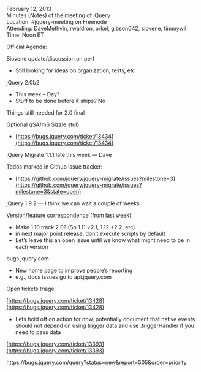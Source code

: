 February 12, 2013  
 Minutes (Notes) of the meeting of jQuery  
 Location: \#jquery-meeting on Freenode  
 Attending: DaveMethvin, rwaldron, orkel, gibson042, siovene, timmywil  
 Time: Noon ET

Official Agenda:

Siovene update/discussion on perf

-   Still looking for ideas on organization, tests, etc

jQuery 2.0b2

-   This week – Day?
-   Stuff to be done before it ships? No

Things still needed for 2.0 final

Optional qSA/mS Sizzle stub

-   [https://bugs.jquery.com/ticket/13434](https://bugs.jquery.com/ticket/13434)

jQuery Migrate 1.1.1 late this week — Dave

Todos marked in Github issue tracker:

-   [https://github.com/jquery/jquery-migrate/issues?milestone=3](https://github.com/jquery/jquery-migrate/issues?milestone=3&state=open)

jQuery 1.9.2 — I think we can wait a couple of weeks

Version/feature correspondence (from last week)

-   Make 1.10 track 2.0? (So 1.11-\>2.1, 1.12-\>2.2, etc)
-   in next major point release, don’t execute scripts by default
-   Let’s leave this an open issue until we know what might need to be
    in each version

bugs.jquery.com

-   New home page to improve people’s reporting
-   e.g., docs issues go to api.jquery.com

Open tickets triage

[https://bugs.jquery.com/ticket/13428](https://bugs.jquery.com/ticket/13428)

-   Lets hold off on action for now, potentially document that native
    events should not depend on using trigger data and use
    .triggerHandler if you need to pass data

[https://bugs.jquery.com/ticket/13393](https://bugs.jquery.com/ticket/13393)

https://bugs.jquery.com/query?status=new&report=505&order=priority
